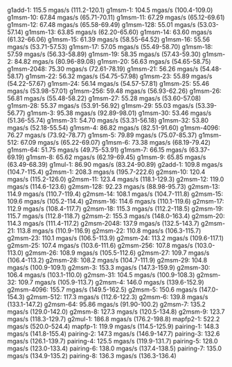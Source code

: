 g1add-1: 115.5 mgas/s (111.2-120.1)
g1msm-1: 104.5 mgas/s (100.4-109.0)
g1msm-10: 67.84 mgas/s (65.71-70.11)
g1msm-11: 67.29 mgas/s (65.12-69.61)
g1msm-12: 67.48 mgas/s (65.58-69.49)
g1msm-128: 55.01 mgas/s (53.03-57.14)
g1msm-13: 63.85 mgas/s (62.20-65.60)
g1msm-14: 63.60 mgas/s (61.32-66.06)
g1msm-15: 61.39 mgas/s (58.55-64.52)
g1msm-16: 55.56 mgas/s (53.71-57.53)
g1msm-17: 57.05 mgas/s (55.49-58.70)
g1msm-18: 57.59 mgas/s (56.33-58.89)
g1msm-19: 58.35 mgas/s (57.43-59.30)
g1msm-2: 84.82 mgas/s (80.96-89.08)
g1msm-20: 56.63 mgas/s (54.65-58.75)
g1msm-2048: 75.30 mgas/s (72.61-78.19)
g1msm-21: 56.26 mgas/s (54.48-58.17)
g1msm-22: 56.32 mgas/s (54.75-57.98)
g1msm-23: 55.89 mgas/s (54.22-57.67)
g1msm-24: 56.14 mgas/s (54.57-57.81)
g1msm-25: 55.46 mgas/s (53.98-57.01)
g1msm-256: 59.48 mgas/s (56.93-62.26)
g1msm-26: 56.81 mgas/s (55.48-58.22)
g1msm-27: 55.28 mgas/s (53.60-57.08)
g1msm-28: 55.37 mgas/s (53.91-56.92)
g1msm-29: 55.03 mgas/s (53.39-56.77)
g1msm-3: 95.38 mgas/s (92.89-98.01)
g1msm-30: 53.46 mgas/s (51.36-55.74)
g1msm-31: 54.70 mgas/s (53.31-56.18)
g1msm-32: 53.80 mgas/s (52.18-55.54)
g1msm-4: 86.82 mgas/s (82.51-91.60)
g1msm-4096: 76.27 mgas/s (73.92-78.77)
g1msm-5: 79.89 mgas/s (75.07-85.37)
g1msm-512: 67.09 mgas/s (65.22-69.07)
g1msm-6: 73.38 mgas/s (68.19-79.42)
g1msm-64: 51.75 mgas/s (49.75-53.91)
g1msm-7: 66.15 mgas/s (63.37-69.19)
g1msm-8: 65.62 mgas/s (62.19-69.45)
g1msm-9: 65.85 mgas/s (63.49-68.39)
g1mul-1: 86.90 mgas/s (83.24-90.89)
g2add-1: 109.8 mgas/s (104.7-115.4)
g2msm-1: 208.3 mgas/s (195.7-222.6)
g2msm-10: 120.4 mgas/s (115.2-126.0)
g2msm-11: 123.4 mgas/s (118.1-129.3)
g2msm-12: 119.0 mgas/s (114.6-123.6)
g2msm-128: 92.23 mgas/s (88.98-95.73)
g2msm-13: 114.9 mgas/s (110.7-119.4)
g2msm-14: 108.1 mgas/s (104.7-111.8)
g2msm-15: 109.6 mgas/s (105.2-114.4)
g2msm-16: 114.6 mgas/s (110.1-119.6)
g2msm-17: 112.9 mgas/s (108.4-117.7)
g2msm-18: 115.3 mgas/s (112.2-118.5)
g2msm-19: 115.7 mgas/s (112.8-118.7)
g2msm-2: 155.3 mgas/s (148.0-163.4)
g2msm-20: 114.3 mgas/s (111.4-117.2)
g2msm-2048: 137.9 mgas/s (132.5-143.7)
g2msm-21: 113.8 mgas/s (110.9-116.9)
g2msm-22: 110.8 mgas/s (106.3-115.7)
g2msm-23: 110.1 mgas/s (106.5-113.9)
g2msm-24: 113.2 mgas/s (109.6-117.1)
g2msm-25: 107.4 mgas/s (103.6-111.6)
g2msm-256: 107.8 mgas/s (103.0-113.0)
g2msm-26: 108.9 mgas/s (105.5-112.6)
g2msm-27: 109.7 mgas/s (106.4-113.2)
g2msm-28: 108.2 mgas/s (104.7-111.9)
g2msm-29: 104.8 mgas/s (100.9-109.1)
g2msm-3: 153.3 mgas/s (147.3-159.9)
g2msm-30: 106.4 mgas/s (103.1-110.0)
g2msm-31: 104.5 mgas/s (100.9-108.3)
g2msm-32: 109.7 mgas/s (105.9-113.7)
g2msm-4: 146.0 mgas/s (139.6-152.9)
g2msm-4096: 155.7 mgas/s (149.5-162.5)
g2msm-5: 150.6 mgas/s (147.0-154.3)
g2msm-512: 117.3 mgas/s (112.6-122.3)
g2msm-6: 139.8 mgas/s (133.1-147.2)
g2msm-64: 95.86 mgas/s (91.90-100.2)
g2msm-7: 135.2 mgas/s (129.0-142.0)
g2msm-8: 127.3 mgas/s (120.5-134.8)
g2msm-9: 123.7 mgas/s (118.3-129.7)
g2mul-1: 186.8 mgas/s (176.2-198.8)
mapfp2-1: 522.2 mgas/s (520.0-524.4)
mapfp-1: 119.9 mgas/s (114.5-125.9)
pairing-1: 148.3 mgas/s (141.8-155.4)
pairing-2: 147.3 mgas/s (146.9-147.7)
pairing-3: 132.6 mgas/s (126.1-139.7)
pairing-4: 125.5 mgas/s (119.9-131.7)
pairing-5: 128.0 mgas/s (123.0-133.4)
pairing-6: 138.0 mgas/s (137.4-138.5)
pairing-7: 135.0 mgas/s (134.9-135.2)
pairing-8: 136.3 mgas/s (136.3-136.4)